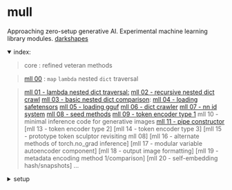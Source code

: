 # mull

Approaching zero-setup generative AI.  Experimental machine learning library modules. [darkshapes](https://github.com/darkshapes/)

<details open><summary>
index:

</summary>

> core :
> refined veteran methods

> [mll 00](https://github.com/exdysa/mull/blob/a9d6af0c16c90b070df009340264a9d0d9349519/modules/mll_00/src.py#L29) :
> `map` `lambda`  nested `dict` traversal

> [mll 01 - lambda nested dict traversal:](https://github.com/exdysa/mull/blob/a9d6af0c16c90b070df009340264a9d0d9349519/modules/mll_00/src.py#L29)
> [mll 02 - recursive nested dict crawl](https://github.com/exdysa/mull/blob/a9d6af0c16c90b070df009340264a9d0d9349519/modules/mll_02/src.py#L76)
> [mll 03 - basic nested dict comparison](https://github.com/exdysa/mull/blob/a9d6af0c16c90b070df009340264a9d0d9349519/modules/mll_03/src.py#L19):
> [mll 04 - loading safetensors](https://github.com/exdysa/mull/blob/a9d6af0c16c90b070df009340264a9d0d9349519/modules/mll_04/src.py#L5)
> [mll 05 - loading gguf](https://github.com/exdysa/mull/blob/a9d6af0c16c90b070df009340264a9d0d9349519/modules/mll_05/src.py#L2)
> [mll 06 - dict crawler](https://github.com/exdysa/mull/blob/a9d6af0c16c90b070df009340264a9d0d9349519/modules/mll_06/src.py#L14)
> [mll 07 - nn id system](https://github.com/exdysa/mull/blob/a9d6af0c16c90b070df009340264a9d0d9349519/modules/mll_07/src.py#L2)
> [mll 08 - seed methods](https://github.com/exdysa/mull/blob/a9d6af0c16c90b070df009340264a9d0d9349519/modules/mll_08/src.py#L7)
> [mll 09 - token encoder type 1](https://github.com/exdysa/mull/blob/a9d6af0c16c90b070df009340264a9d0d9349519/modules/mll_09/src.py#L12)
> mll 10 - minimal inference code for generative images
> [mll 11 - pipe constructor](https://github.com/exdysa/mull/blob/a9d6af0c16c90b070df009340264a9d0d9349519/modules/mll_11/src.py#L93)
> [mll 13 - token encoder type 2]
> [mll 14 - token encoder type 3]
> [mll 15 - prototype token sculptor revisiting mll 08]
> [mll 16 - alternate methods of torch.no_grad inference]
> [mll 17 - modular variable autoencoder component]
> [mll 18 - output image formatting]
> [mll 19 - metadata encoding method 1/comparison]
> [mll 20 - self-embedding hash/snapshots]
> ...
</details>

<details><summary>
setup

</summary>

###### create virtual environment
> ```
> py -3.12 -m venv .venv_null
> ``` -->

###### activate (windows)
> ```
> Set-ExecutionPolicy Bypass -Scope Process -Force; .venv_null\Scripts\Activate.ps1
> ```

###### activate( linux | macos)
> ```
> .venv_null\bin\activate
> ```

###### upgrade pip
> ```
> python -m pip install --upgrade pip
> ```

###### install torch (nvidia/cuda device)
> ```
> pip install torch==2.3.1+cu121 torchvision torchaudio xformers --index-url https://download.pytorch.org/whl/cu121
> ```

###### install torch (apple/mps device)
> ```
> pip install torch torchvision torchaudio xformers flash-attn
> ```

###### clone repo
> ```
> git clone https://github.com/exdysa/mull.git
> ```

###### add environment variables (windows)
>
> $env:HF_HUB_OFFLINE = "True"; $env:DISABLE_TELEMETRY = "YES"; $env:GIT_LFS_SKIP_SMUDGE = "1"
>

###### add environment variables (linux/macos)
>
> export HF_HUB_OFFLINE=True && export DISABLE_TELEMETRY=YES && export GIT_LFS_SKIP_SMUDGE=1
>

##### clone metadata
> ```
> git clone https://huggingface.co/stabilityai/stable-diffusion-xl-base-1.0 mull/metadata/STA-XL
> ```

</details>